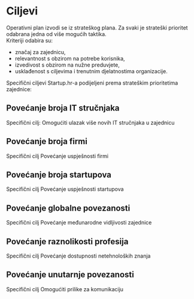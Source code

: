 # Ciljevi
Operativni plan izvodi se iz strateškog plana. Za svaki je strateški prioritet odabrana jedna od više mogućih taktika.  
Kriteriji odabira su: 
* značaj za zajednicu, 
* relevantnost s obzirom na potrebe korisnika, 
* izvedivost s obzirom na nužne preduvjete, 
* usklađenost s ciljevima i trenutnim djelatnostima organizacije. 


Specifični ciljevi Startup.hr-a podijeljeni prema strateškim prioritetima zajednice:

## Povećanje broja IT stručnjaka
Specifični cilj:
Omogućiti ulazak više novih IT stručnjaka u zajednicu

## Povećanje broja firmi
Specifični cilj
Povećanje uspješnosti firmi

## Povećanje broja startupova
Specifični cilj
Povećanje uspješnosti startupova

## Povećanje globalne povezanosti
Specifični cilj
Povećanje međunarodne vidljivosti zajednice

## Povećanje raznolikosti profesija
Specifični cilj
Povećanje dostupnosti netehnoloških znanja

## Povećanje unutarnje povezanosti
Specifični cilj
Omogućiti prilike za komunikaciju
